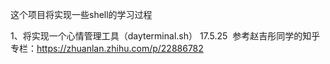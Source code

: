 这个项目将实现一些shell的学习过程
 
 1、将实现一个心情管理工具（dayterminal.sh）  17.5.25  参考赵吉彤同学的知乎专栏：https://zhuanlan.zhihu.com/p/22886782 
